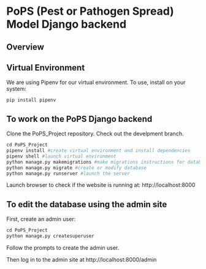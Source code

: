 # PoPS (Pest or Pathogen Spread) Model Django backend

## Overview

## Virtual Environment
We are using Pipenv for our virtual environment. To use, install on your system:
```
pip install pipenv
```
## To work on the PoPS Django backend
Clone the PoPS_Project repository. Check out the develpment branch.
```python
cd PoPS_Project  
pipenv install #create virtual environment and install dependencies  
pipenv shell #launch virtual environment  
python manage.py makemigrations #make migrations instructions for database  
python manage.py migrate #create or modify database  
python manage.py runserver #launch the server  
```
Launch browser to check if the website is running at: http://localhost:8000

## To edit the database using the admin site
First, create an admin user:
```python
cd PoPS_Project
python manage.py createsuperuser
```
Follow the prompts to create the admin user.

Then log in to the admin site at http://localhost:8000/admin

